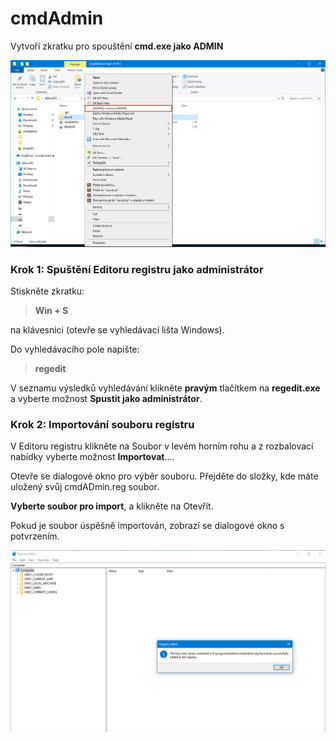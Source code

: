 # cmdAdmin

Vytvoří zkratku pro spouštění **cmd.exe jako ADMIN**

![cmd.exe](/navod/cmd_ADMIN_startup.png "cmd.exe")



### Krok 1: Spuštění Editoru registru jako administrátor
Stiskněte zkratku:

>**Win + S** 

na klávesnici (otevře se vyhledávací lišta Windows).



Do vyhledávacího pole napište: 

>**regedit**

V seznamu výsledků vyhledávání klikněte **pravým** tlačítkem na **regedit.exe** a vyberte možnost **Spustit jako administrátor**.



### Krok 2: Importování souboru registru

V Editoru registru klikněte na Soubor v levém horním rohu a z rozbalovací nabídky vyberte možnost **Importovat**....


Otevře se dialogové okno pro výběr souboru. Přejděte do složky, kde máte uložený svůj cmdADmin.reg soubor.

**Vyberte soubor pro import**, a klikněte na Otevřít.


Pokud je soubor úspěšně importován, zobrazí se dialogové okno s potvrzením.

![Import](/navod/Registry_Editor_Import.png "Import")
